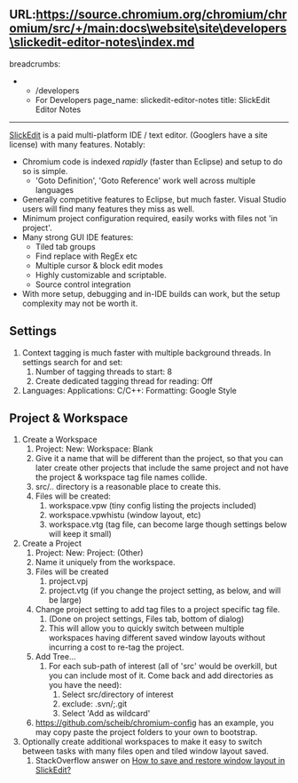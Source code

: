 URL:https://source.chromium.org/chromium/chromium/src/+/main:docs\website\site\developers\slickedit-editor-notes\index.md
---
breadcrumbs:
- - /developers
  - For Developers
page_name: slickedit-editor-notes
title: SlickEdit Editor Notes
---

[SlickEdit](http://www.slickedit.com/) is a paid multi-platform IDE / text
editor. (Googlers have a site license) with many features. Notably:

*   Chromium code is indexed *rapidly* (faster than Eclipse) and setup
            to do so is simple.
    *   'Goto Definition', 'Goto Reference' work well across multiple
                languages
*   Generally competitive features to Eclipse, but much faster. Visual
            Studio users will find many features they miss as well.
*   Minimum project configuration required, easily works with files not
            'in project'.
*   Many strong GUI IDE features:
    *   Tiled tab groups
    *   Find replace with RegEx etc
    *   Multiple cursor & block edit modes
    *   Highly customizable and scriptable.
    *   Source control integration
*   With more setup, debugging and in-IDE builds can work, but the setup
            complexity may not be worth it.

## Settings

1.  Context tagging is much faster with multiple background threads.
    In settings search for and set:
    1.  Number of tagging threads to start: 8
    2.  Create dedicated tagging thread for reading: Off
2.  Languages: Applications: C/C++: Formatting: Google Style

## Project & Workspace

1.  Create a Workspace
    1.  Project: New: Workspace: Blank
    2.  Give it a name that will be different than the project, so that
                you can later create other projects that include the same
                project and not have the project & workspace tag file names
                collide.
    3.  src/.. directory is a reasonable place to create this.
    4.  Files will be created:
        1.  workspace.vpw (tiny config listing the projects included)
        2.  workspace.vpwhistu (window layout, etc)
        3.  workspace.vtg (tag file, can become large though settings
                    below will keep it small)
2.  Create a Project
    1.  Project: New: Project: (Other)
    2.  Name it uniquely from the workspace.
    3.  Files will be created
        1.  project.vpj
        2.  project.vtg (if you change the project setting, as below,
                    and will be large)
    4.  Change project setting to add tag files to a project specific
                tag file.
        1.  (Done on project settings, Files tab, bottom of dialog)
        2.  This will allow you to quickly switch between multiple
                    workspaces having different saved window layouts without
                    incurring a cost to re-tag the project.
    5.  Add Tree...
        1.  For each sub-path of interest (all of 'src' would be
                    overkill, but you can include most of it. Come back and add
                    directories as you have the need):
            1.  Select src/directory of interest
            2.  exclude: .svn/;.git
            3.  Select 'Add as wildcard'
    6.  <https://github.com/scheib/chromium-config> has an example, you
                may copy paste the project folders to your own to bootstrap.
3.  Optionally create additional workspaces to make it easy to switch
            between tasks with many files open and tiled window layout saved.
    1.  StackOverflow answer on [How to save and restore window layout
                in
                SlickEdit?](http://stackoverflow.com/questions/15304321/how-to-save-and-restore-window-layout-in-slickedit/32850676#32850676)
